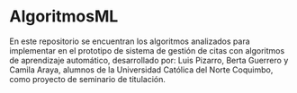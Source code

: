# AlgoritmosML
En este repositorio se encuentran los algoritmos analizados para implementar en el prototipo de sistema de gestión de citas con algoritmos de aprendizaje automático, 
desarrollado por: Luis Pizarro, Berta Guerrero y Camila Araya, alumnos de la Universidad Católica del Norte Coquimbo, como proyecto de seminario de titulación.
